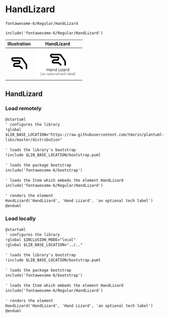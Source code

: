 # HandLizard


```text
fontawesome-6/Regular/HandLizard
```

```text
include('fontawesome-6/Regular/HandLizard')
```



| Illustration | HandLizard |
| :---: | :---: |
| ![illustration for Illustration](../../fontawesome-6/Regular/HandLizard.png) | ![illustration for HandLizard](../../fontawesome-6/Regular/HandLizard.Local.png) |




## HandLizard

### Load remotely
```plantuml
@startuml
' configures the library
!global $LIB_BASE_LOCATION="https://raw.githubusercontent.com/tmorin/plantuml-libs/master/distribution"

' loads the library's bootstrap
!include $LIB_BASE_LOCATION/bootstrap.puml

' loads the package bootstrap
include('fontawesome-6/bootstrap')

' loads the Item which embeds the element HandLizard
include('fontawesome-6/Regular/HandLizard')

' renders the element
HandLizard('HandLizard', 'Hand Lizard', 'an optional tech label')
@enduml
```

### Load locally
```plantuml
@startuml
' configures the library
!global $INCLUSION_MODE="local"
!global $LIB_BASE_LOCATION="../.."

' loads the library's bootstrap
!include $LIB_BASE_LOCATION/bootstrap.puml

' loads the package bootstrap
include('fontawesome-6/bootstrap')

' loads the Item which embeds the element HandLizard
include('fontawesome-6/Regular/HandLizard')

' renders the element
HandLizard('HandLizard', 'Hand Lizard', 'an optional tech label')
@enduml
```

